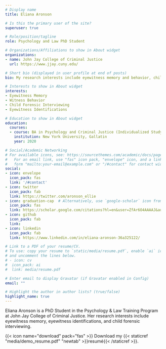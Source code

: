 ```yaml
---
# Display name
title: Eliana Aronson

# Is this the primary user of the site?
superuser: true

# Role/position/tagline
role: Psychology and Law PhD Student

# Organizations/Affiliations to show in About widget
organizations:
- name: John Jay College of Criminal Justice
  url: https://www.jjay.cuny.edu/

# Short bio (displayed in user profile at end of posts)
bio: My research interests include eyewitness memory and behavior, child forensic interviewing techniques, and eyewitness identification procedures.

# Interests to show in About widget
interests:
- Eyewitness Memory 
- Witness Behavior
- Child Forensic Interviewing
- Eyewitness Identifications

# Education to show in About widget
education:
  courses:
  - course: BA in Psychology and Criminal Justice (Individualized Study)
    institution: New York University, Gallatin
    year: 2020

# Social/Academic Networking
# For available icons, see: https://sourcethemes.com/academic/docs/page-builder/#icons
#   For an email link, use "fas" icon pack, "envelope" icon, and a link in the
#   form "mailto:your-email@example.com" or "/#contact" for contact widget.
social:
- icon: envelope
  icon_pack: fas
  link: '/#contact'
- icon: twitter
  icon_pack: fab
  link: https://twitter.com/aronson_ellie
- icon: graduation-cap  # Alternatively, use `google-scholar` icon from `ai` icon pack
  icon_pack: fas
  link: https://scholar.google.com/citations?hl=en&user=ZfAr6O4AAAAJ&authuser=2&scilu=&scisig=AMD79ooAAAAAYDWedpZwO_ntNNJfWtpVlntPk-6xuly2&gmla=AJsN-F6IqjhSWvPI5nYjUOwSY1lG0NUuKO_QQ4ZpVwLuMe8CZIInCPzXkILxhB4KJwUf45a1XSLZmHSuLhvgH3B5oxZrhK8wGrI13odCnkQICLOcOrjELxI&sciund=10287592833713845949
- icon: github
  icon_pack: fab
  link: 
- icon: linkedin
  icon_pack: fab
  link: https://www.linkedin.com/in/eliana-aronson-36a325122/

# Link to a PDF of your resume/CV.
# To use: copy your resume to `static/media/resume.pdf`, enable `ai` icons in `params.toml`, 
# and uncomment the lines below.
# - icon: cv
#  icon_pack: ai
#  link: media/resume.pdf

# Enter email to display Gravatar (if Gravatar enabled in Config)
email: ""

# Highlight the author in author lists? (true/false)
highlight_name: true
---
```


Eliana Aronson is a PhD Student in the Psychology & Law Training Program at John Jay College of Criminal Justice. Her research interests include eyewitness memory, eyewitness identifications, and child forensic interviewing. 

{{< icon name="download" pack="fas" >}} Download my {{< staticref "media/demo_resume.pdf" "newtab" >}}resumé{{< /staticref >}}.
